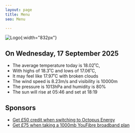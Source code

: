 ```yaml
---
layout: page
title: Menu
seo: Menu

---
```


![Logo](/images/logo.jpg){:width="832px"}

<!-- weather_marker starts -->
## On Wednesday, 17 September 2025

- The average temperature today is 18.02˚C,
- With highs of 18.3˚C and lows of 17.06˚C,
- It may feel like 17.97˚C with broken clouds
- The wind speed is 8.23m/s and visibility is 10000m
- The pressure is 1013hPa and humidity is 80%
- The sun will rise at 05:46 and set at 18:19

<!-- weather_marker ends -->

## Sponsors

- [Get £50 credit when switching to Octopus Energy](https://bit.ly/3oD1nnS)
- [Get £75 when taking a 1000mb YouFibre broadband plan](https://aklam.io/91zWhU?)

